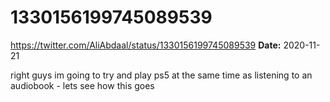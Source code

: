 # 1330156199745089539
https://twitter.com/AliAbdaal/status/1330156199745089539
**Date:** 2020-11-21

right guys im going to try and play ps5 at the same time as listening to an audiobook - lets see how this goes
